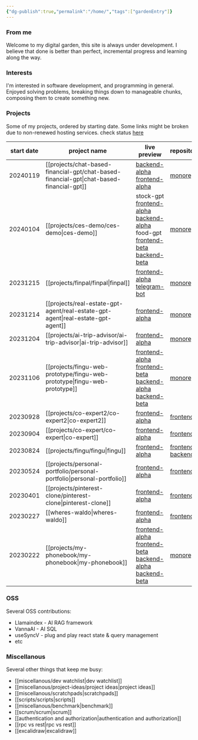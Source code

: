 ```yaml
---
{"dg-publish":true,"permalink":"/home/","tags":["gardenEntry"]}
---
```


### From me
Welcome to my digital garden, this site is always under development. I believe that done is better than perfect, incremental progress and learning along the way.

### Interests
I'm interested in software development, and programming in general. Enjoyed solving problems, breaking things down to manageable chunks, composing them to create something new.

### Projects
Some of my projects, ordered by starting date. Some links might be broken due to non-renewed hosting services.
check status [here](http://service-l00c0ow.107.173.7.184.sslip.io/status/all)

| start date | project name                 | live preview                                                                                                                                                                                                                                                                                                                              | repository                                                                                                   | status        |
| ---------- | ---------------------------- | ----------------------------------------------------------------------------------------------------------------------------------------------------------------------------------------------------------------------------------------------------------------------------------------------------------------------------------------- | ------------------------------------------------------------------------------------------------------------ | ------------- |
| 20240119   | [[projects/chat-based-financial-gpt/chat-based-financial-gpt\|chat-based-financial-gpt]] | [backend-alpha](https://chat-based-financial-gpt-server-alpha.107.173.7.184.sslip.io)<br>[frontend-alpha](https://chat-based-financial-gpt-client-alpha.107.173.7.184.sslip.io/)                                                                                                                                                          | [monorepo](https://github.com/FINGU-GRINDA/chat-based-financial-gpt)                                         | [[project-status/ongoing\|ongoing]]   |
| 20240104   | [[projects/ces-demo/ces-demo\|ces-demo]]                 | stock-gpt<br>[frontend-alpha](https://ces-demo-frontend-alpha.107.173.7.184.sslip.io/)<br>[backend-alpha](https://ces-demo-backend-alpha.107.173.7.184.sslip.io/docs)<br>food-gpt<br>[frontend-beta](https://ces-demo-frontend-beta.107.173.7.184.sslip.io/)<br>[backend-beta](https://ces-demo-backend-beta.107.173.7.184.sslip.io/docs) | [monorepo](https://github.com/FINGU-GRINDA/ces-demo)                                                         | [[project-status/finished\|finished]]  |
| 20231215   | [[projects/finpal/finpal\|finpal]]                   | [frontend-alpha](https://finpallandingpage.vercel.app)<br>[telegram-bot](https://web.telegram.org/k/#@finance_pal_bot)                                                                                                                                                                                                                    | [monorepo](https://github.com/sandramsc/FinPAL)                                                              | [[project-status/finished\|finished]]  |
| 20231214   | [[projects/real-estate-gpt-agent/real-estate-gpt-agent\|real-estate-gpt-agent]]    | [frontend-alpha](https://real-estate-gpt-client-alpha.107.173.7.184.sslip.io/)                                                                                                                                                                                                                                                            | [monorepo](https://github.com/FINGU-GRINDA/real-estate-gpt-agent)                                            | [[project-status/paused\|paused]]    |
| 20231204   | [[projects/ai-trip-advisor/ai-trip-advisor\|ai-trip-advisor]]          | [frontend-alpha]()                                                                                                                                                                                                                                                                                                                        | [monorepo](https://github.com/vikyw89/trip-advisor-)                                                         | [[project-status/finished\|finished]]  |
| 20231106   | [[projects/fingu-web-prototype/fingu-web-prototype\|fingu-web-prototype]]      | [frontend-alpha](https://fingu-web-alpha.23.94.26.231.sslip.io/) <br>[frontend-beta](https://fingu.dedyn.io/)<br>[backend-alpha](https://fingu-server-alpha.23.94.26.231.sslip.io/)<br>[backend-beta](https://fingu-server-beta.23.94.26.231.sslip.io/)                                                                                   | [monorepo](https://github.com/FINGU-GRINDA/FINGU-WEB-PROTOTYPE)                                              | [[project-status/finished\|finished]]  |
| 20230928   | [[projects/co-expert2/co-expert2\|co-expert2]]               | [frontend-alpha](https://co-expert-2.vercel.app//)                                                                                                                                                                                                                                                                                        | [frontend](https://github.com/vikyw89/co-expert)                                                             | [[project-status/abandoned\|abandoned]] |
| 20230904   | [[projects/co-expert/co-expert\|co-expert]]                | [frontend-alpha](https://co-expert.vercel.app)                                                                                                                                                                                                                                                                                            | [frontend](https://github.com/vikyw89/CoEXPERT)                                                              | [[project-status/abandoned\|abandoned]] |
| 20230824   | [[projects/fingu/fingu\|fingu]]                    | [frontend-alpha](https://fingu-frontend-theta.vercel.app/)                                                                                                                                                                                                                                                                                | [frontend](https://github.com/vikyw89/fingu-frontend)<br>[backend](https://github.com/vikyw89/fingu-backend) | [[project-status/finished\|finished]]  |
| 20230524   | [[projects/personal-portfolio/personal-portfolio\|personal-portfolio]]       | [frontend-alpha](https://personal-portfolio-eight-rose.vercel.app/)                                                                                                                                                                                                                                                                       | [frontend](https://github.com/vikyw89/personal-portfolio)                                                    | [[project-status/finished\|finished]]  |
| 20230401   | [[projects/pinterest-clone/pinterest-clone\|pinterest-clone]]          | [frontend-alpha](https://pinterest-clone-lemon.vercel.app)                                                                                                                                                                                                                                                                                | [frontend](https://github.com/vikyw89/pinterestClone)                                                        | [[project-status/finished\|finished]]  |
| 20230227   | [[wheres-waldo\|wheres-waldo]]             | [frontend-alpha](https://vikyw89.github.io/wheresWaldo)                                                                                                                                                                                                                                                                                   | [frontend](https://github.com/vikyw89/wheresWaldo)                                                           | [[project-status/finished\|finished]]  |
| 20230222   | [[projects/my-phonebook/my-phonebook\|my-phonebook]]             | [frontend-alpha](https://myphonebook-app-dev.web.app/)<br>[frontend-beta](https://weaponsforge.github.io/my-phonebook/)<br>[backend-alpha](https://myphonebook-app-dev.vercel.app/) <br>[backend-beta](https://myphonebook-app.vercel.app/)                                                                                               | [monorepo](https://github.com/weaponsforge/my-phonebook)                                                     | [[project-status/finished\|finished]]  |
### OSS
Several OSS contributions:
- Llamaindex - AI RAG framework
- VannaAI - AI SQL 
- useSyncV - plug and play react state & query management
- etc

### Miscellanous
Several other things that keep me busy:
- [[miscellanous/dev watchlist\|dev watchlist]]
- [[miscellanous/project-ideas/project ideas\|project ideas]]
- [[miscellanous/scratchpads\|scratchpads]]
- [[scripts/scripts\|scripts]]
- [[miscellanous/benchmark\|benchmark]]
- [[scrum/scrum\|scrum]]
- [[authentication and authorization\|authentication and authorization]]
- [[rpc vs rest\|rpc vs rest]]
- [[excalidraw\|excalidraw]]

